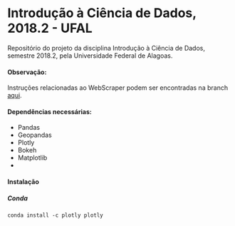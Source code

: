 # Introdução à Ciência de Dados, 2018.2 - UFAL
Repositório do projeto da disciplina Introdução à Ciência de Dados, semestre 2018.2, pela Universidade Federal de Alagoas. 

#### Observação:
Instruções relacionadas ao WebScraper podem ser encontradas na branch [aqui](https://sites.google.com/a/chromium.org/chromedriver/downloads).

#### Dependências necessárias:
- Pandas
- Geopandas
- Plotly
- Bokeh
- Matplotlib
- 
#### Instalação
##### Conda
```
conda install -c plotly plotly 
```
